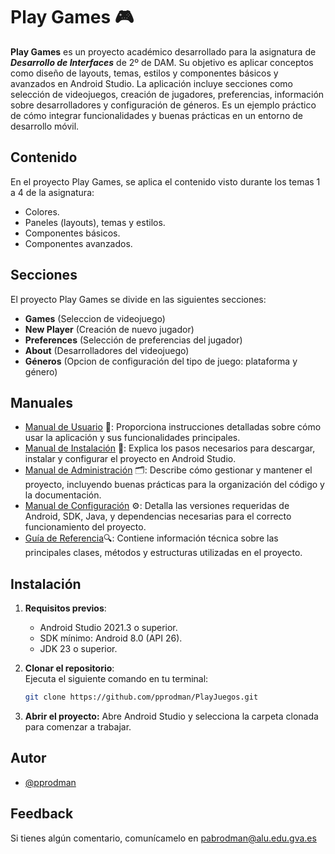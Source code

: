 
# Play Games 🎮

**Play Games** es un proyecto académico desarrollado para la asignatura de ***Desarrollo de Interfaces*** de 2º de DAM. Su objetivo es aplicar conceptos como diseño de layouts, temas, estilos y componentes básicos y avanzados en Android Studio. La aplicación incluye secciones como selección de videojuegos, creación de jugadores, preferencias, información sobre desarrolladores y configuración de géneros. Es un ejemplo práctico de cómo integrar funcionalidades y buenas prácticas en un entorno de desarrollo móvil.

## Contenido
En el proyecto Play Games, se aplica el contenido visto durante los temas 1 a 4 de la asignatura:
- Colores.
- Paneles (layouts), temas y estilos.
- Componentes básicos.
- Componentes avanzados.

## Secciones
El proyecto Play Games se divide en las siguientes secciones:

- **Games** (Seleccion de videojuego)
- **New Player** (Creación de nuevo jugador)
- **Preferences** (Selección de preferencias del jugador)
- **About** (Desarrolladores del videojuego)
- **Géneros** (Opcion de configuración del tipo de juego: plataforma y género)

 ## Manuales
- [Manual de Usuario](./MANUAL_USUARIO.md) 📖: Proporciona instrucciones detalladas sobre cómo usar la aplicación y sus funcionalidades principales.
- [Manual de Instalación](./MANUAL_INSTALACION.md) 💾: Explica los pasos necesarios para descargar, instalar y configurar el proyecto en Android Studio.
- [Manual de Administración](./MANUAL_ADMINISTRACION.md) 🗂️: Describe cómo gestionar y mantener el proyecto, incluyendo buenas prácticas para la organización del código y la documentación.
- [Manual de Configuración](./MANUAL_CONFIGURACION.md) ⚙️: Detalla las versiones requeridas de Android, SDK, Java, y dependencias necesarias para el correcto funcionamiento del proyecto.
- [Guía de Referencia](./GUIA_DE_REFERENCIA.md)🔍: Contiene información técnica sobre las principales clases, métodos y estructuras utilizadas en el proyecto.

## Instalación
1. **Requisitos previos**:  
   - Android Studio 2021.3 o superior.  
   - SDK mínimo: Android 8.0 (API 26).  
   - JDK 23 o superior.  

2. **Clonar el repositorio**:  
   Ejecuta el siguiente comando en tu terminal:  
   ```bash
   git clone https://github.com/pprodman/PlayJuegos.git
   ```

3. **Abrir el proyecto:**
Abre Android Studio y selecciona la carpeta clonada para comenzar a trabajar.

## Autor
- [@pprodman](https://www.github.com/pprodman)

## Feedback

Si tienes algún comentario, comunícamelo en pabrodman@alu.edu.gva.es
